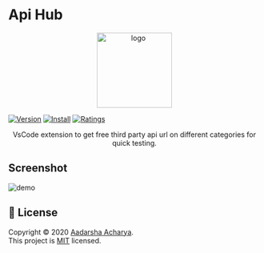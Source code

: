 # Api Hub

<p align="center">
  <img src="https://raw.githubusercontent.com/adarshaacharya/ApiHub/main/assets/logo.png" alt="logo" height="150">
</p>

<p align="center">

[![Version](https://vsmarketplacebadge.apphb.com/version/aadarshaacharya.api-hub.svg)](https://marketplace.visualstudio.com/items?itemName=aadarshaacharya.api-hub)
[![Install](https://vsmarketplacebadge.apphb.com/installs/aadarshaacharya.api-hub.svg)](https://marketplace.visualstudio.com/items?itemName=aadarshaacharya.api-hub)
[![Ratings](https://vsmarketplacebadge.apphb.com/rating-short/aadarshaacharya.api-hub.svg)](https://marketplace.visualstudio.com/items?itemName=aadarshaacharya.api-hub)

</p>

<p align="center">
VsCode extension to get free third party api url on different categories for quick testing.
</p>

## Screenshot

<img src="https://raw.githubusercontent.com/adarshaacharya/ApiHub/main/assets/demo.gif" alt="demo"/>

## 📝 License

Copyright © 2020 [Aadarsha Acharya](https://github.com/adarshaacharya).<br />
This project is [MIT](https://github.com/adarshaacharya/ApiHub/blob/main/LICENSE) licensed.
